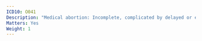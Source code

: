 ```yaml
---
ICD10: O041
Description: "Medical abortion: Incomplete, complicated by delayed or excessive haemorrhage"
Matters: Yes
Weight: 1
---
```

